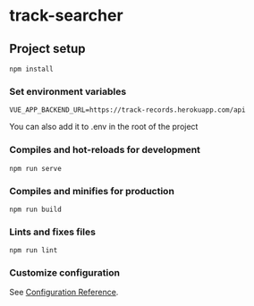 # track-searcher

## Project setup
```
npm install
```
### Set environment variables
```
VUE_APP_BACKEND_URL=https://track-records.herokuapp.com/api
```
You can also add it to .env in the root of the project

### Compiles and hot-reloads for development
```
npm run serve
```

### Compiles and minifies for production
```
npm run build
```

### Lints and fixes files
```
npm run lint
```

### Customize configuration
See [Configuration Reference](https://cli.vuejs.org/config/).
